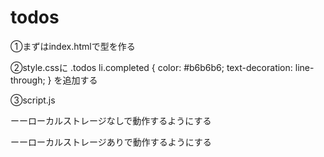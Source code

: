 # todos

①まずはindex.htmlで型を作る

②style.cssに 
.todos li.completed {
  color: #b6b6b6;
  text-decoration: line-through;
}
を追加する

③script.js

ーーローカルストレージなしで動作するようにする

ーーローカルストレージありで動作するようにする




